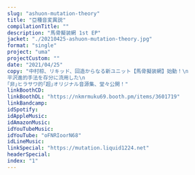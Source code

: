 ```yaml
---
slug: "ashuon-mutation-theory"
title: "亞種音変異説"
compilationTitle: ""
description: "馬骨擬装網 1st EP"
jacket: "./20210425-ashuon-mutation-theory.jpg"
format: "single"
project: "uma"
projectCustom: ""
date: "2021/04/25"
copy: "中村椋、リキッド、回造からなる新ユニット【馬骨擬装網】始動！\n
平沢進的手法を存分に流用した\n
｢非｣ヒラサワ的｢超｣オリジナル音源集、堂々公開！"
linkBoothCD:
linkBoothDL: "https://nkmrmuku69.booth.pm/items/3601719"
linkBandcamp:
idSpotify:
idAppleMusic:
idAmazonMusic:
idYouTubeMusic:
idYouTube: "oFNRIoorN68"
idLineMusic:
linkSpecial: "https://mutation.liquid1224.net"
headerSpecial:
index: "1"
---
```

